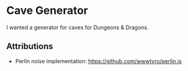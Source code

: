 # Cave Generator
I wanted a generator for caves for Dungeons & Dragons.

## Attributions
- Perlin noise implementation: https://github.com/wwwtyro/perlin.js